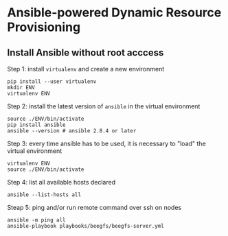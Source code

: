 # Ansible-powered Dynamic Resource Provisioning

## Install Ansible without root acccess

Step 1: install `virtualenv` and create a new environment

``` shell
pip install --user virtualenv
mkdir ENV
virtualenv ENV
```

Step 2: install the latest version of `ansible` in the virtual environment

``` shell
source ./ENV/bin/activate
pip install ansible
ansible --version # ansible 2.8.4 or later
```

Step 3: every time ansible has to be used, it is necessary to "load" the
virtual environment

``` shell
virtualenv ENV
source ./ENV/bin/activate
```

Step 4: list all available hosts declared

``` shell
ansible --list-hosts all
```

Steap 5: ping and/or run remote command over ssh on nodes

``` shell
ansible -m ping all
ansible-playbook playbooks/beegfs/beegfs-server.yml
```
